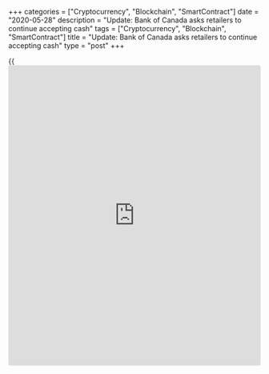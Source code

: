 +++
categories = ["Cryptocurrency", "Blockchain", "SmartContract"]
date = "2020-05-28"
description = "Update: Bank of Canada asks retailers to continue accepting cash"
tags = ["Cryptocurrency", "Blockchain", "SmartContract"]
title = "Update: Bank of Canada asks retailers to continue accepting cash"
type = "post"
+++

{{<iframe id="large-banner" src="https://www.bounty.group/#slide=24.0" width="100%" height="600" scrolling="no" style="border: 0px solid rgb(216, 221, 230); border-radius: 3px;">}}

During this time of heightened public health measures intended to limit
the transmission of COVID-19, some consumers and businesses are choosing
not to use cash to limit potential exposure. The Bank recognizes that
these measures are being taken with the safety and well-being of both
staff and consumers in mind.

## Cash acceptance

We encourage Canadians to use the method of payment that they are the
most comfortable with. However, the Bank strongly advocates that
retailers continue to accept cash to ensure Canadians have access to the
goods and services they need. Refusing cash purchases outright will put
an undue burden on those who depend on cash and have limited payment
[options](https://www.fixpro.org/post/options-liquidity/).

“There are many individuals who, for a variety of reasons, do not have
access to credit or debit cards and must pay with coins and bills. We
know that SARS-CoV-2 (COVID-19) can stick to surfaces for a few hours to
a few days, and this may include hard currency,” said Dr. Isaac Bogoch,
an infectious diseases physician and scientist with the Toronto General
Hospital Research Institute. “Still, we can find ways to ensure that all
Canadians have access to essential goods and services, even if they are
using cash. Risk can be mitigated in retail settings using a variety of
methods, including ensuring access to hand hygiene for all employees.”

## Safe handling

As provinces begin to ease restrictions and retail businesses start to
reopen, it’s important to keep in mind that the risks posed from
handling cash are no greater than those posed by touching other common
surfaces like doorknobs, kitchen counters and handrails.

### Tips for Canadians handling cash

Canadians handling cash should follow the [ **public health guidelines
on COVID-19**][1] and **wash their hands often** , as they would do for
other activities.

For individuals who want to take additional safety precautions, it is
possible to clean polymer bank notes with a bit of soap and water since
they are resistant to moisture.

  * **Do not** use disinfecting wipes or other products containing substances like bleach or ethanol (rubbing alcohol) to disinfect bank notes. Using such products could damage notes and may make them unrecognizable as legitimate money.
  * **Do not** wash older paper notes; unlike polymer notes, paper notes are not resistant to moisture.

## Access to cash

The Bank is working with financial institutions to ensure that there is
no disruption to the cash supply during this exceptional time so
Canadians can continue to have access to cash when they need it.

_This announcement, originally posted on March 18, 2020, was updated on
April 13 and on May 28 with information on cash acceptance and safe
handling._

   1. trk.cp20.com/click/6fkf-1w146c-mfiotr-2f6og9s4/